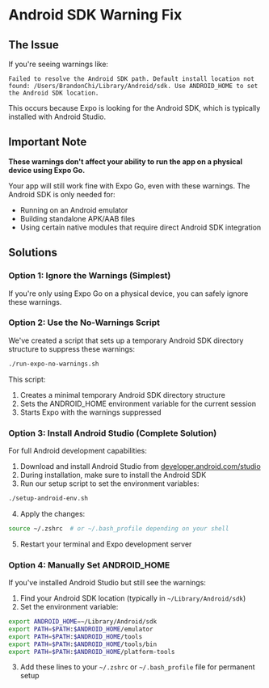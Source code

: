 # Android SDK Warning Fix

## The Issue

If you're seeing warnings like:

```
Failed to resolve the Android SDK path. Default install location not found: /Users/BrandonChi/Library/Android/sdk. Use ANDROID_HOME to set the Android SDK location.
```

This occurs because Expo is looking for the Android SDK, which is typically installed with Android Studio.

## Important Note

**These warnings don't affect your ability to run the app on a physical device using Expo Go.**

Your app will still work fine with Expo Go, even with these warnings. The Android SDK is only needed for:
- Running on an Android emulator
- Building standalone APK/AAB files
- Using certain native modules that require direct Android SDK integration

## Solutions

### Option 1: Ignore the Warnings (Simplest)

If you're only using Expo Go on a physical device, you can safely ignore these warnings.

### Option 2: Use the No-Warnings Script

We've created a script that sets up a temporary Android SDK directory structure to suppress these warnings:

```bash
./run-expo-no-warnings.sh
```

This script:
1. Creates a minimal temporary Android SDK directory structure
2. Sets the ANDROID_HOME environment variable for the current session
3. Starts Expo with the warnings suppressed

### Option 3: Install Android Studio (Complete Solution)

For full Android development capabilities:

1. Download and install Android Studio from [developer.android.com/studio](https://developer.android.com/studio)
2. During installation, make sure to install the Android SDK
3. Run our setup script to set the environment variables:

```bash
./setup-android-env.sh
```

4. Apply the changes:

```bash
source ~/.zshrc  # or ~/.bash_profile depending on your shell
```

5. Restart your terminal and Expo development server

### Option 4: Manually Set ANDROID_HOME

If you've installed Android Studio but still see the warnings:

1. Find your Android SDK location (typically in `~/Library/Android/sdk`)
2. Set the environment variable:

```bash
export ANDROID_HOME=~/Library/Android/sdk
export PATH=$PATH:$ANDROID_HOME/emulator
export PATH=$PATH:$ANDROID_HOME/tools
export PATH=$PATH:$ANDROID_HOME/tools/bin
export PATH=$PATH:$ANDROID_HOME/platform-tools
```

3. Add these lines to your `~/.zshrc` or `~/.bash_profile` file for permanent setup
